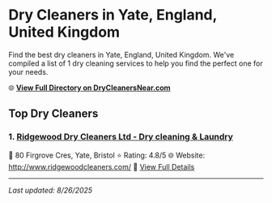 # Dry Cleaners in Yate, England, United Kingdom

Find the best dry cleaners in Yate, England, United Kingdom. We've compiled a list of 1 dry cleaning services to help you find the perfect one for your needs.

🌐 **[View Full Directory on DryCleanersNear.com](https://drycleanersnear.com/city/United%20Kingdom/England/Yate)**

## Top Dry Cleaners

### 1. [Ridgewood Dry Cleaners Ltd - Dry cleaning & Laundry](https://drycleanersnear.com/dryCleaner/68a52c745ea1ca1ba63a4e88/ridgewood-dry-cleaners-ltd-dry-cleaning-laundry)
📍 80 Firgrove Cres, Yate, Bristol
⭐ Rating: 4.8/5
🌐 Website: http://www.ridgewoodcleaners.com/
🔗 [View Full Details](https://drycleanersnear.com/dryCleaner/68a52c745ea1ca1ba63a4e88/ridgewood-dry-cleaners-ltd-dry-cleaning-laundry)


---

*Last updated: 8/26/2025*

